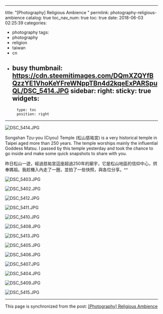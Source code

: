 
---
title: "[Photography] Religious Ambience "
permlink: photography-religious-ambience
catalog: true
toc_nav_num: true
toc: true
date: 2018-06-03 02:25:39
categories:
- photography
tags:
- photography
- religion
- taiwan
- cn
- busy
thumbnail: https://cdn.steemitimages.com/DQmXZQYfBQzzYE1VhoKeYFreWNppTBn4d2kqeExPARSpuQL/DSC_5414.JPG
sidebar:
    right:
        sticky: true
widgets:
    -
        type: toc
        position: right
---


![DSC_5414.JPG](https://cdn.steemitimages.com/DQmXZQYfBQzzYE1VhoKeYFreWNppTBn4d2kqeExPARSpuQL/DSC_5414.JPG)

Songshan Tzu-you (Ciyou) Temple (松山慈祐宮) is a very historical temple in Taipei aged more than 250 years. The temple worships mainly the influential Goddess Matsu. I passed by this temple yesterday and took the chance to go inside and make some quick snapshots to share with you.

昨日松山一遊，經過慈祐宮這座超過250年的廟宇，它是松山地區的信仰中心，供奉媽祖。我趁機入內走了一圈，並拍了一些快照，與各位分享。^^

![DSC_5403.JPG](https://cdn.steemitimages.com/DQmXX7fZYwaqqmW2qQpYVyYUZMGmWnNxEUtWpetwG9FsXdY/DSC_5403.JPG)

![DSC_5402.JPG](https://cdn.steemitimages.com/DQmTAUbrUAGof7r2kWwN8jCeqzskmx6Q9MSTdBRh1EhKf6U/DSC_5402.JPG)



![DSC_5412.JPG](https://cdn.steemitimages.com/DQmWQjhrm9JJzRjmVVZNmchc8tPjHsbUvEsLjVwG1BZEmxm/DSC_5412.JPG)

![DSC_5411.JPG](https://cdn.steemitimages.com/DQmaKG9NdcYRLJrPuUY5QkbzAW8yK7jrB1LnaHdttcCogG1/DSC_5411.JPG)

![DSC_5410.JPG](https://cdn.steemitimages.com/DQmVgag6LnPUvoudF5vxTtf9L7iszcxXv5N3VHNL9geiHkp/DSC_5410.JPG)

![DSC_5408.JPG](https://cdn.steemitimages.com/DQmSmDtDKx9nEze1xpeUFyeiawsHH2khKLnJLYUYisbzqKz/DSC_5408.JPG)

![DSC_5413.JPG](https://cdn.steemitimages.com/DQmc22zoDGdbekE2rC7DWXEwrSoCSULckru4ZSyMHWoR3uM/DSC_5413.JPG)

![DSC_5405.JPG](https://cdn.steemitimages.com/DQmVcCHD4tf7KgRRkQMEszV8Z2NsYEfErjtJ6JYkJkg7yux/DSC_5405.JPG)

![DSC_5406.JPG](https://cdn.steemitimages.com/DQmTq9KswQtQn7ohC7mbGVk3PnoUyqMCYyg77i5KFJWcv3P/DSC_5406.JPG)

![DSC_5407.JPG](https://cdn.steemitimages.com/DQmRSpCZJCfSedQmK5FCXdmRzkv5wMczbyDG76mUFmAaJzN/DSC_5407.JPG)

![DSC_5404.JPG](https://cdn.steemitimages.com/DQmZNdEFSkP1t8gbAq27VECK4M4dQoaWgxYEWBWPFYNgRRU/DSC_5404.JPG)

![DSC_5409.JPG](https://cdn.steemitimages.com/DQmdP2PyBR7VEBYP9WSuW172DvnZN3XJ8RkeEYcUuVW4Ed3/DSC_5409.JPG)

![DSC_5415.JPG](https://cdn.steemitimages.com/DQmVyg38LPQcqREuVQJuheTWrCBofQ66Sr4chRjF5wYnQsT/DSC_5415.JPG)



- - -

This page is synchronized from the post: [[Photography] Religious Ambience ](https://steemit.com/@deanliu/photography-religious-ambience)
